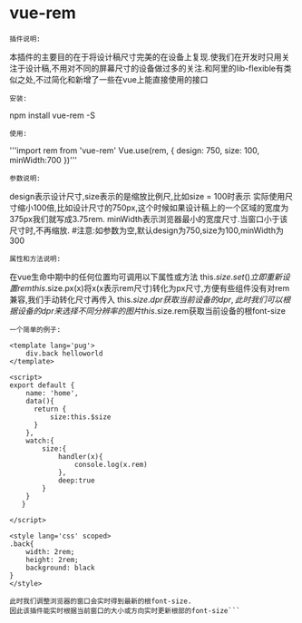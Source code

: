 # vue-rem
    插件说明:
本插件的主要目的在于将设计稿尺寸完美的在设备上复现.使我们在开发时只用关注于设计稿,不用对不同的屏幕尺寸的设备做过多的关注.和阿里的lib-flexible有类似之处,不过简化和新增了一些在vue上能直接使用的接口

    安装: 
npm install vue-rem -S

    使用: 
'''import rem from 'vue-rem'
Vue.use(rem, {
    design: 750,
    size: 100,
    minWidth:700
})'''

    参数说明:
design表示设计尺寸,size表示的是缩放比例尺,比如size = 100时表示 实际使用尺寸缩小100倍,比如设计尺寸的750px,这个时候如果设计稿上的一个区域的宽度为375px我们就写成3.75rem.
minWidth表示浏览器最小的宽度尺寸.当窗口小于该尺寸时,不再缩放.
#注意:如参数为空,默认design为750,size为100,minWidth为300

    属性和方法说明:
在vue生命中期中的任何位置均可调用以下属性或方法
this.$size.set()立即重新设置rem
this.$size.px(x)将x(x表示rem尺寸)转化为px尺寸,方便有些组件没有对rem兼容,我们手动转化尺寸再传入
this.$size.dpr获取当前设备的dpr,此时我们可以根据设备的dpr来选择不同分辨率的图片
this.$size.rem获取当前设备的根font-size

    一个简单的例子:
```如某个组件是这样的  
<template lang='pug'>  
    div.back helloworld  
</template>  

<script>  
export default {  
    name: 'home',  
    data(){  
      return {  
          size:this.$size  
      }  
    },  
    watch:{  
        size:{  
            handler(x){  
                console.log(x.rem)  
            },  
            deep:true  
        }  
    }  
   }  

</script>  

<style lang='css' scoped>  
.back{  
    width: 2rem;  
    height: 2rem;  
    background: black  
}  
</style>  

此时我们调整浏览器的窗口会实时得到最新的根font-size.  
因此该插件能实时根据当前窗口的大小或方向实时更新根部的font-size```


